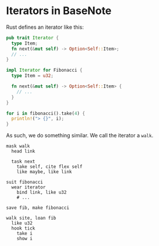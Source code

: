 # Iterators in BaseNote

Rust defines an iterator like this:

```rs
pub trait Iterator {
  type Item;
  fn next(&mut self) -> Option<Self::Item>;
  // ...
}

impl Iterator for Fibonacci {
  type Item = u32;

  fn next(&mut self) -> Option<Self::Item> {
    // ...
  }
}

for i in fibonacci().take(4) {
  println!("> {}", i);
}
```

As such, we do something similar. We call the iterator a `walk`.

```
mask walk
  head link

  task next
    take self, cite flex self
    like maybe, like link

suit fibonacci
  wear iterator
    bind link, like u32
    # ...

save fib, make fibonacci

walk site, loan fib
  like u32
  hook tick
    take i
    show i
```
